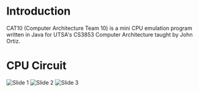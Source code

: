 # Introduction

CAT10 (Computer Architecture Team 10) is a mini CPU emulation program written in Java for UTSA's CS3853 Computer Architecture taught by John Ortiz.

# CPU Circuit
![Slide 1](https://i.imgur.com/85xJdcU.png)
![Slide 2](https://i.imgur.com/8CKBDHz.png)
![Slide 3](https://i.imgur.com/R8L06a7.png)

